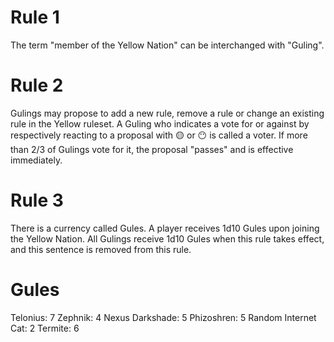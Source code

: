# Rule 1
The term "member of the Yellow Nation" can be interchanged with "Guling".

# Rule 2 
Gulings may propose to add a new rule, remove a rule or change an existing rule in the Yellow ruleset. 
A Guling who indicates a vote for or against by respectively reacting to a proposal with :yellow_circle: or :no_mouth: is called a voter. 
If more than 2/3 of Gulings vote for it, the proposal "passes" and is effective immediately.

# Rule 3 
There is a currency called Gules. 
A player receives 1d10 Gules upon joining the Yellow Nation. 
All Gulings receive 1d10 Gules when this rule takes effect, and this sentence is removed from this rule. 

# Gules 
Telonius: 7 
Zephnik: 4 
Nexus Darkshade: 5
Phizoshren: 5
Random Internet Cat: 2
Termite: 6
